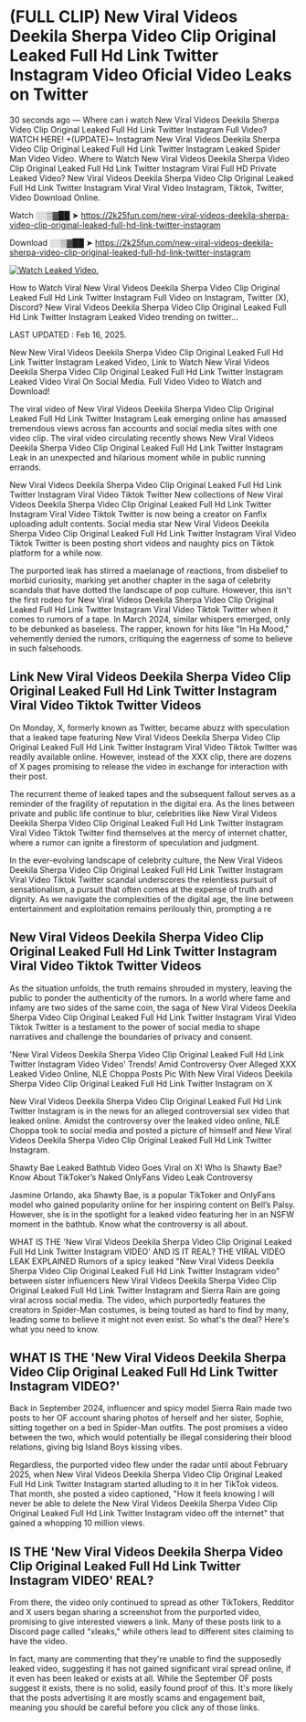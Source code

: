 # (FULL CLIP) New Viral Videos Deekila Sherpa Video Clip Original Leaked Full Hd Link Twitter Instagram Video Oficial Video Leaks on Twitter

30 seconds ago — Where can i watch New Viral Videos Deekila Sherpa Video Clip Original Leaked Full Hd Link Twitter Instagram Full Video? WATCH HERE! +(UPDATE)~ Instagram New Viral Videos Deekila Sherpa Video Clip Original Leaked Full Hd Link Twitter Instagram Leaked Spider Man Video Video. Where to Watch New Viral Videos Deekila Sherpa Video Clip Original Leaked Full Hd Link Twitter Instagram Viral Full HD Private Leaked Video? New Viral Videos Deekila Sherpa Video Clip Original Leaked Full Hd Link Twitter Instagram Viral Viral Video Instagram, Tiktok, Twitter, Video Download Online.

Watch ░░▒▓██ ➤ https://2k25fun.com/new-viral-videos-deekila-sherpa-video-clip-original-leaked-full-hd-link-twitter-instagram

Download ░░▒▓██ ➤ https://2k25fun.com/new-viral-videos-deekila-sherpa-video-clip-original-leaked-full-hd-link-twitter-instagram

[![Watch Leaked Video.](https://miro.medium.com/v2/resize:fit:828/format:webp/1*cilzJN44JGOrTw9NJCrNHA.gif "Watch Leaked Video")](https://2k25fun.com/new-viral-videos-deekila-sherpa-video-clip-original-leaked-full-hd-link-twitter-instagram)

How to Watch Viral New Viral Videos Deekila Sherpa Video Clip Original Leaked Full Hd Link Twitter Instagram Full Video on Instagram, Twitter (X), Discord? New Viral Videos Deekila Sherpa Video Clip Original Leaked Full Hd Link Twitter Instagram Leaked Video trending on twitter...

LAST UPDATED : Feb 16, 2025.

New New Viral Videos Deekila Sherpa Video Clip Original Leaked Full Hd Link Twitter Instagram Leaked Video, Link to Watch New Viral Videos Deekila Sherpa Video Clip Original Leaked Full Hd Link Twitter Instagram Leaked Video Viral On Social Media. Full Video Video to Watch and Download!

The viral video of New Viral Videos Deekila Sherpa Video Clip Original Leaked Full Hd Link Twitter Instagram Leak emerging online has amassed tremendous views across fan accounts and social media sites with one video clip. The viral video circulating recently shows New Viral Videos Deekila Sherpa Video Clip Original Leaked Full Hd Link Twitter Instagram Leak in an unexpected and hilarious moment while in public running errands.

New Viral Videos Deekila Sherpa Video Clip Original Leaked Full Hd Link Twitter Instagram Viral Video Tiktok Twitter New collections of New Viral Videos Deekila Sherpa Video Clip Original Leaked Full Hd Link Twitter Instagram Viral Video Tiktok Twitter is now being a creator on Fanfix uploading adult contents. Social media star New Viral Videos Deekila Sherpa Video Clip Original Leaked Full Hd Link Twitter Instagram Viral Video Tiktok Twitter is been posting short videos and naughty pics on Tiktok platform for a while now.

The purported leak has stirred a maelanage of reactions, from disbelief to morbid curiosity, marking yet another chapter in the saga of celebrity scandals that have dotted the landscape of pop culture. However, this isn't the first rodeo for New Viral Videos Deekila Sherpa Video Clip Original Leaked Full Hd Link Twitter Instagram Viral Video Tiktok Twitter when it comes to rumors of a tape. In March 2024, similar whispers emerged, only to be debunked as baseless. The rapper, known for hits like "In Ha Mood," vehemently denied the rumors, critiquing the eagerness of some to believe in such falsehoods.

## Link New Viral Videos Deekila Sherpa Video Clip Original Leaked Full Hd Link Twitter Instagram Viral Video Tiktok Twitter Videos

On Monday, X, formerly known as Twitter, became abuzz with speculation that a leaked tape featuring New Viral Videos Deekila Sherpa Video Clip Original Leaked Full Hd Link Twitter Instagram Viral Video Tiktok Twitter was readily available online. However, instead of the XXX clip, there are dozens of X pages promising to release the video in exchange for interaction with their post.

The recurrent theme of leaked tapes and the subsequent fallout serves as a reminder of the fragility of reputation in the digital era. As the lines between private and public life continue to blur, celebrities like New Viral Videos Deekila Sherpa Video Clip Original Leaked Full Hd Link Twitter Instagram Viral Video Tiktok Twitter find themselves at the mercy of internet chatter, where a rumor can ignite a firestorm of speculation and judgment.

In the ever-evolving landscape of celebrity culture, the New Viral Videos Deekila Sherpa Video Clip Original Leaked Full Hd Link Twitter Instagram Viral Video Tiktok Twitter scandal underscores the relentless pursuit of sensationalism, a pursuit that often comes at the expense of truth and dignity. As we navigate the complexities of the digital age, the line between entertainment and exploitation remains perilously thin, prompting a re

##  New Viral Videos Deekila Sherpa Video Clip Original Leaked Full Hd Link Twitter Instagram Viral Video Tiktok Twitter Videos

As the situation unfolds, the truth remains shrouded in mystery, leaving the public to ponder the authenticity of the rumors. In a world where fame and infamy are two sides of the same coin, the saga of New Viral Videos Deekila Sherpa Video Clip Original Leaked Full Hd Link Twitter Instagram Viral Video Tiktok Twitter is a testament to the power of social media to shape narratives and challenge the boundaries of privacy and consent.

'New Viral Videos Deekila Sherpa Video Clip Original Leaked Full Hd Link Twitter Instagram Video Video' Trends! Amid Controversy Over Alleged XXX Leaked Video Online, NLE Choppa Posts Pic With New Viral Videos Deekila Sherpa Video Clip Original Leaked Full Hd Link Twitter Instagram on X

New Viral Videos Deekila Sherpa Video Clip Original Leaked Full Hd Link Twitter Instagram is in the news for an alleged controversial sex video that leaked online. Amidst the controversy over the leaked video online, NLE Choppa took to social media and posted a picture of himself and New Viral Videos Deekila Sherpa Video Clip Original Leaked Full Hd Link Twitter Instagram.

Shawty Bae Leaked Bathtub Video Goes Viral on X! Who Is Shawty Bae? Know About TikToker’s Naked OnlyFans Video Leak Controversy

Jasmine Orlando, aka Shawty Bae, is a popular TikToker and OnlyFans model who gained popularity online for her inspiring content on Bell’s Palsy. However, she is in the spotlight for a leaked video featuring her in an NSFW moment in the bathtub. Know what the controversy is all about.

WHAT IS THE 'New Viral Videos Deekila Sherpa Video Clip Original Leaked Full Hd Link Twitter Instagram VIDEO' AND IS IT REAL? THE VIRAL VIDEO LEAK EXPLAINED Rumors of a spicy leaked "New Viral Videos Deekila Sherpa Video Clip Original Leaked Full Hd Link Twitter Instagram video" between sister influencers New Viral Videos Deekila Sherpa Video Clip Original Leaked Full Hd Link Twitter Instagram and Sierra Rain are going viral across social media. The video, which purportedly features the creators in Spider-Man costumes, is being touted as hard to find by many, leading some to believe it might not even exist. So what's the deal? Here's what you need to know.

## WHAT IS THE 'New Viral Videos Deekila Sherpa Video Clip Original Leaked Full Hd Link Twitter Instagram VIDEO?'

Back in September 2024, influencer and spicy model Sierra Rain made two posts to her OF account sharing photos of herself and her sister, Sophie, sitting together on a bed in Spider-Man outfits. The post promises a video between the two, which would potentially be illegal considering their blood relations, giving big Island Boys kissing vibes.

Regardless, the purported video flew under the radar until about February 2025, when New Viral Videos Deekila Sherpa Video Clip Original Leaked Full Hd Link Twitter Instagram started alluding to it in her TikTok videos. That month, she posted a video captioned, "How it feels knowing I will never be able to delete the New Viral Videos Deekila Sherpa Video Clip Original Leaked Full Hd Link Twitter Instagram video off the internet" that gained a whopping 10 million views.

## IS THE 'New Viral Videos Deekila Sherpa Video Clip Original Leaked Full Hd Link Twitter Instagram VIDEO' REAL?

From there, the video only continued to spread as other TikTokers, Redditor and X users began sharing a screenshot from the purported video, promising to give interested viewers a link. Many of these posts link to a Discord page called "xleaks," while others lead to different sites claiming to have the video.

In fact, many are commenting that they're unable to find the supposedly leaked video, suggesting it has not gained significant viral spread online, if it even has been leaked or exists at all. While the September OF posts suggest it exists, there is no solid, easily found proof of this. It's more likely that the posts advertising it are mostly scams and engagement bait, meaning you should be careful before you click any of those links.